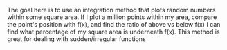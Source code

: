 The goal here is to use an integration method that plots random numbers within some square area. If I plot a million points within my area, compare the point's position with f(x), and find the ratio of above vs below f(x) I can find what percentage of my square area is underneath f(x). This method is great for dealing with sudden/irregular functions
